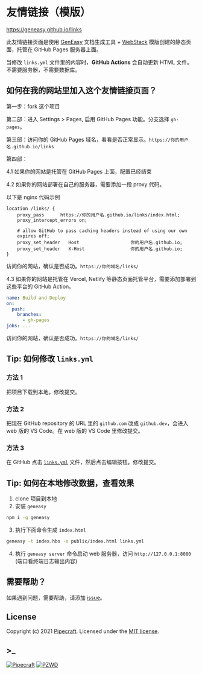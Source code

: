 # 友情链接（模版）

https://geneasy.github.io/links

此友情链接页面是使用 [GenEasy](https://github.com/geneasy/geneasy) 文档生成工具 + [WebStack](https://github.com/WebStackPage/WebStackPage.github.io) 模版创建的静态页面，托管在 GitHub Pages 服务器上面。

当修改 `links.yml` 文件里的内容时，**GitHub Actions** 会自动更新 HTML 文件。不需要服务器，不需要数据库。

## 如何在我的网站里加入这个友情链接页面？

第一步：fork 这个项目

第二部：进入 Settings > Pages, 启用 GitHub Pages 功能。分支选择 `gh-pages`。

第三部：访问你的 GitHub Pages 域名，看看是否正常显示。`https://你的用户名.github.io/links`

第四部：

4.1 如果你的网站是托管在 GitHub Pages 上面，配置已经结束

4.2 如果你的网站部署在自己的服务器，需要添加一段 proxy 代码。

以下是 nginx 代码示例

```
location /links/ {
    proxy_pass      https://你的用户名.github.io/links/index.html;
    proxy_intercept_errors on;

    # allow GitHub to pass caching headers instead of using our own
    expires off;
    proxy_set_header   Host                   你的用户名.github.io;
    proxy_set_header   X-Host                 你的用户名.github.io;
}
```

访问你的网站，确认是否成功。`https://你的域名/links/`

4.3 如果你的网站是托管在 Vercel, Netlify 等静态页面托管平台，需要添加部署到这些平台的 GitHub Action。

```yml
name: Build and Deploy
on:
  push:
    branches:
      - gh-pages
jobs: ...
```

访问你的网站，确认是否成功。`https://你的域名/links/`

## Tip: 如何修改 `links.yml`

### 方法 1

把项目下载到本地，修改提交。

### 方法 2

把现在 GitHub repository 的 URL 里的 `github.com` 改成 `github.dev`，会进入 web 版的 VS Code。在 web 版的 VS Code 里修改提交。

### 方法 3

在 GitHub 点击 [`links.yml`](links.yml) 文件，然后点击编辑按钮。修改提交。

## Tip: 如何在本地修改数据，查看效果

1. clone 项目到本地
2. 安装 `geneasy`
```sh
npm i -g geneasy
```
3. 执行下面命令生成 `index.html`
```sh
geneasy -t index.hbs -o public/index.html links.yml
```
4. 执行 `geneasy server` 命令启动 web 服务器，访问 `http://127.0.0.1:8080` (端口看终端日志输出内容)

## 需要帮助？

如果遇到问题，需要帮助，请添加 [issue](https://github.com/geneasy/links/issues)。

## License

Copyright (c) 2021 [Pipecraft][my-url]. Licensed under the [MIT license][license-url].

## >\_

[![Pipecraft](https://img.shields.io/badge/https://-pipecraft.net-brightgreen)](https://www.pipecraft.net)
[![PZWD](https://img.shields.io/badge/https://-pzwd.net-brightgreen)](https://pzwd.net)

[my-url]: https://www.pipecraft.net
[license-url]: LICENSE

